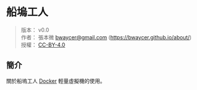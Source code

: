 船塢工人
=======


> 版本： v0.0<br />
> 作者： 張本微 <bwaycer@gmail.com> (https://bwaycer.github.io/about/)<br />
> 授權： [CC-BY-4.0](https://creativecommons.org/licenses/by/4.0/deed.zh_TW)



## 簡介


關於船塢工人 [Docker](/appendix/bilingual.md#船塢工人)
輕量虛擬機的使用。

